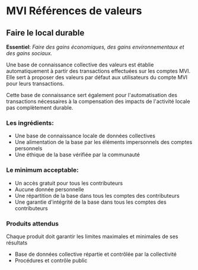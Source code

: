 # MVI Références de valeurs
## Faire le local durable

**Essentiel**: _Faire des gains économiques, des gains environnementaux et des gains sociaux._

Une base de connaissance collective des valeurs est établie automatiquement à partir des transactions effectuées sur les comptes MVI. Elle sert à proposer des valeurs par défaut aux utilisateurs du compte MVI pour leurs transactions.

Cette base de connaissance sert également pour l'automatisation des transactions nécessaires à la compensation des impacts de l'activité locale pas complètement durable.

### Les ingrédients:
* Une base de connaissance locale de données collectives
* Une alimentation de la base par les éléments impersonnels des comptes personnels
* Une éthique de la base vérifiée par la communauté


### Le minimum acceptable:
* Un accès gratuit pour tous les contributeurs
* Aucune donnée personnelle
* Une répartition de la base dans tous les comptes des contributeurs
* Une garantie d'intégrité de la base dans tous les comptes des contributeurs

### Produits attendus
Chaque produit doit garantir les limites maximales et minimales de ses résultats

* Base de données collective répartie et contrôlée par la collectivité
* Procédures et contrôle public